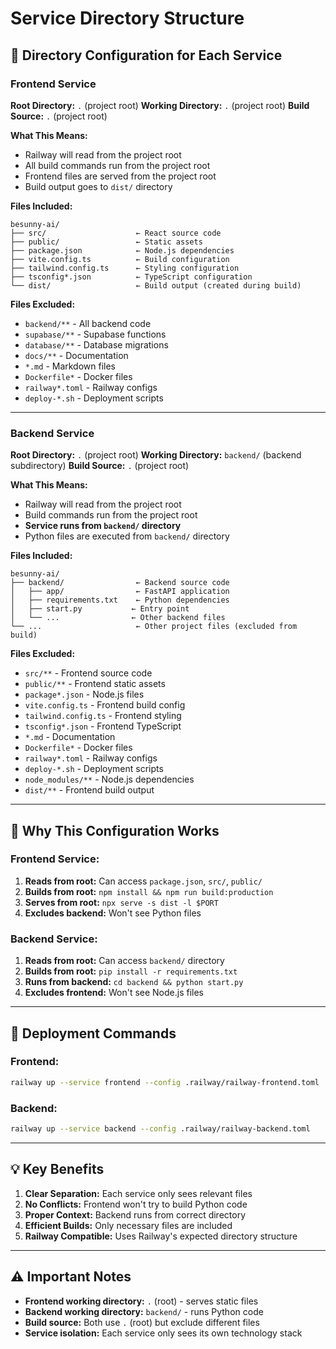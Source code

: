 # Service Directory Structure

## 🎯 **Directory Configuration for Each Service**

### **Frontend Service**
**Root Directory:** `.` (project root)
**Working Directory:** `.` (project root)
**Build Source:** `.` (project root)

**What This Means:**
- Railway will read from the project root
- All build commands run from the project root
- Frontend files are served from the project root
- Build output goes to `dist/` directory

**Files Included:**
```
besunny-ai/
├── src/                    ← React source code
├── public/                 ← Static assets
├── package.json            ← Node.js dependencies
├── vite.config.ts          ← Build configuration
├── tailwind.config.ts      ← Styling configuration
├── tsconfig*.json          ← TypeScript configuration
└── dist/                   ← Build output (created during build)
```

**Files Excluded:**
- `backend/**` - All backend code
- `supabase/**` - Supabase functions
- `database/**` - Database migrations
- `docs/**` - Documentation
- `*.md` - Markdown files
- `Dockerfile*` - Docker files
- `railway*.toml` - Railway configs
- `deploy-*.sh` - Deployment scripts

---

### **Backend Service**
**Root Directory:** `.` (project root)
**Working Directory:** `backend/` (backend subdirectory)
**Build Source:** `.` (project root)

**What This Means:**
- Railway will read from the project root
- Build commands run from the project root
- **Service runs from `backend/` directory**
- Python files are executed from `backend/` directory

**Files Included:**
```
besunny-ai/
├── backend/                ← Backend source code
│   ├── app/                ← FastAPI application
│   ├── requirements.txt    ← Python dependencies
│   ├── start.py           ← Entry point
│   └── ...                ← Other backend files
└── ...                     ← Other project files (excluded from build)
```

**Files Excluded:**
- `src/**` - Frontend source code
- `public/**` - Frontend static assets
- `package*.json` - Node.js files
- `vite.config.ts` - Frontend build config
- `tailwind.config.ts` - Frontend styling
- `tsconfig*.json` - Frontend TypeScript
- `*.md` - Documentation
- `Dockerfile*` - Docker files
- `railway*.toml` - Railway configs
- `deploy-*.sh` - Deployment scripts
- `node_modules/**` - Node.js dependencies
- `dist/**` - Frontend build output

---

## 🔧 **Why This Configuration Works**

### **Frontend Service:**
1. **Reads from root:** Can access `package.json`, `src/`, `public/`
2. **Builds from root:** `npm install && npm run build:production`
3. **Serves from root:** `npx serve -s dist -l $PORT`
4. **Excludes backend:** Won't see Python files

### **Backend Service:**
1. **Reads from root:** Can access `backend/` directory
2. **Builds from root:** `pip install -r requirements.txt`
3. **Runs from backend:** `cd backend && python start.py`
4. **Excludes frontend:** Won't see Node.js files

---

## 🚀 **Deployment Commands**

### **Frontend:**
```bash
railway up --service frontend --config .railway/railway-frontend.toml
```

### **Backend:**
```bash
railway up --service backend --config .railway/railway-backend.toml
```

---

## 💡 **Key Benefits**

1. **Clear Separation:** Each service only sees relevant files
2. **No Conflicts:** Frontend won't try to build Python code
3. **Proper Context:** Backend runs from correct directory
4. **Efficient Builds:** Only necessary files are included
5. **Railway Compatible:** Uses Railway's expected directory structure

---

## ⚠️ **Important Notes**

- **Frontend working directory:** `.` (root) - serves static files
- **Backend working directory:** `backend/` - runs Python code
- **Build source:** Both use `.` (root) but exclude different files
- **Service isolation:** Each service only sees its own technology stack

